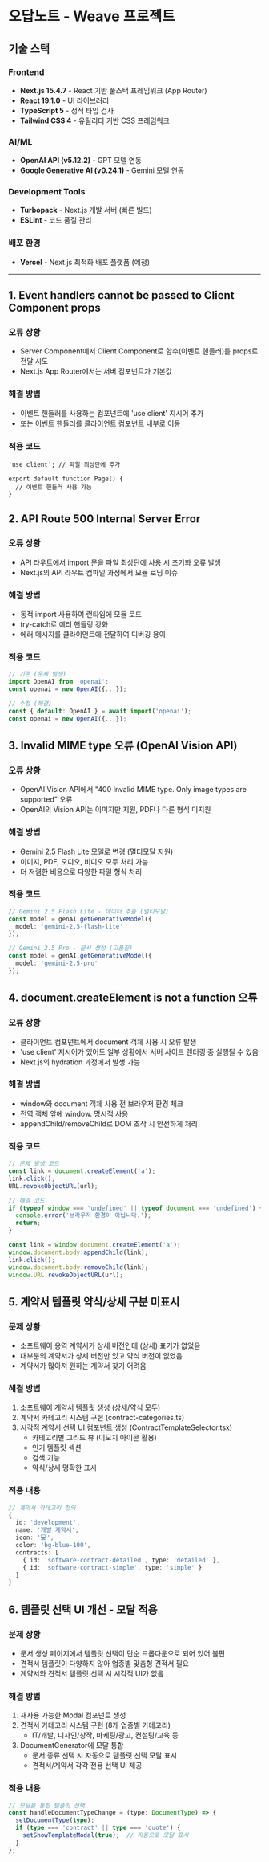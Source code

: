 # 오답노트 - Weave 프로젝트

## 기술 스택

### Frontend
- **Next.js 15.4.7** - React 기반 풀스택 프레임워크 (App Router)
- **React 19.1.0** - UI 라이브러리
- **TypeScript 5** - 정적 타입 검사
- **Tailwind CSS 4** - 유틸리티 기반 CSS 프레임워크

### AI/ML
- **OpenAI API (v5.12.2)** - GPT 모델 연동
- **Google Generative AI (v0.24.1)** - Gemini 모델 연동

### Development Tools
- **Turbopack** - Next.js 개발 서버 (빠른 빌드)
- **ESLint** - 코드 품질 관리

### 배포 환경
- **Vercel** - Next.js 최적화 배포 플랫폼 (예정)

---

## 1. Event handlers cannot be passed to Client Component props

### 오류 상황
- Server Component에서 Client Component로 함수(이벤트 핸들러)를 props로 전달 시도
- Next.js App Router에서는 서버 컴포넌트가 기본값

### 해결 방법
- 이벤트 핸들러를 사용하는 컴포넌트에 'use client' 지시어 추가
- 또는 이벤트 핸들러를 클라이언트 컴포넌트 내부로 이동

### 적용 코드
```tsx
'use client'; // 파일 최상단에 추가

export default function Page() {
  // 이벤트 핸들러 사용 가능
}
```

## 2. API Route 500 Internal Server Error

### 오류 상황
- API 라우트에서 import 문을 파일 최상단에 사용 시 초기화 오류 발생
- Next.js의 API 라우트 컴파일 과정에서 모듈 로딩 이슈

### 해결 방법
- 동적 import 사용하여 런타임에 모듈 로드
- try-catch로 에러 핸들링 강화
- 에러 메시지를 클라이언트에 전달하여 디버깅 용이

### 적용 코드
```typescript
// 기존 (문제 발생)
import OpenAI from 'openai';
const openai = new OpenAI({...});

// 수정 (해결)
const { default: OpenAI } = await import('openai');
const openai = new OpenAI({...});
```

## 3. Invalid MIME type 오류 (OpenAI Vision API)

### 오류 상황
- OpenAI Vision API에서 "400 Invalid MIME type. Only image types are supported" 오류
- OpenAI의 Vision API는 이미지만 지원, PDF나 다른 형식 미지원

### 해결 방법
- Gemini 2.5 Flash Lite 모델로 변경 (멀티모달 지원)
- 이미지, PDF, 오디오, 비디오 모두 처리 가능
- 더 저렴한 비용으로 다양한 파일 형식 처리

### 적용 코드
```typescript
// Gemini 2.5 Flash Lite - 데이터 추출 (멀티모달)
const model = genAI.getGenerativeModel({ 
  model: 'gemini-2.5-flash-lite'
});

// Gemini 2.5 Pro - 문서 생성 (고품질)
const model = genAI.getGenerativeModel({ 
  model: 'gemini-2.5-pro' 
});
```

## 4. document.createElement is not a function 오류

### 오류 상황
- 클라이언트 컴포넌트에서 document 객체 사용 시 오류 발생
- 'use client' 지시어가 있어도 일부 상황에서 서버 사이드 렌더링 중 실행될 수 있음
- Next.js의 hydration 과정에서 발생 가능

### 해결 방법
- window와 document 객체 사용 전 브라우저 환경 체크
- 전역 객체 앞에 window. 명시적 사용
- appendChild/removeChild로 DOM 조작 시 안전하게 처리

### 적용 코드
```typescript
// 문제 발생 코드
const link = document.createElement('a');
link.click();
URL.revokeObjectURL(url);

// 해결 코드
if (typeof window === 'undefined' || typeof document === 'undefined') {
  console.error('브라우저 환경이 아닙니다.');
  return;
}

const link = window.document.createElement('a');
window.document.body.appendChild(link);
link.click();
window.document.body.removeChild(link);
window.URL.revokeObjectURL(url);
```

## 5. 계약서 템플릿 약식/상세 구분 미표시

### 문제 상황
- 소프트웨어 용역 계약서가 상세 버전인데 (상세) 표기가 없었음
- 대부분의 계약서가 상세 버전만 있고 약식 버전이 없었음
- 계약서가 많아져 원하는 계약서 찾기 어려움

### 해결 방법
1. 소프트웨어 계약서 템플릿 생성 (상세/약식 모두)
2. 계약서 카테고리 시스템 구현 (contract-categories.ts)
3. 시각적 계약서 선택 UI 컴포넌트 생성 (ContractTemplateSelector.tsx)
   - 카테고리별 그리드 뷰 (이모지 아이콘 활용)
   - 인기 템플릿 섹션
   - 검색 기능
   - 약식/상세 명확한 표시

### 적용 내용
```typescript
// 계약서 카테고리 정의
{
  id: 'development',
  name: '개발 계약서',
  icon: '💻',
  color: 'bg-blue-100',
  contracts: [
    { id: 'software-contract-detailed', type: 'detailed' },
    { id: 'software-contract-simple', type: 'simple' }
  ]
}
```

## 6. 템플릿 선택 UI 개선 - 모달 적용

### 문제 상황
- 문서 생성 페이지에서 템플릿 선택이 단순 드롭다운으로 되어 있어 불편
- 견적서 템플릿이 다양하지 않아 업종별 맞춤형 견적서 필요
- 계약서와 견적서 템플릿 선택 시 시각적 UI가 없음

### 해결 방법
1. 재사용 가능한 Modal 컴포넌트 생성
2. 견적서 카테고리 시스템 구현 (8개 업종별 카테고리)
   - IT/개발, 디자인/창작, 마케팅/광고, 컨설팅/교육 등
3. DocumentGenerator에 모달 통합
   - 문서 종류 선택 시 자동으로 템플릿 선택 모달 표시
   - 견적서/계약서 각각 전용 선택 UI 제공

### 적용 내용
```typescript
// 모달을 통한 템플릿 선택
const handleDocumentTypeChange = (type: DocumentType) => {
  setDocumentType(type);
  if (type === 'contract' || type === 'quote') {
    setShowTemplateModal(true);  // 자동으로 모달 표시
  }
};
```